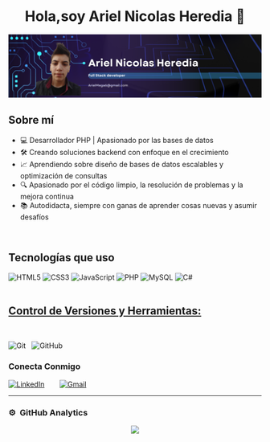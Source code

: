 <div align="center">
<h1 align="center">Hola,soy Ariel Nicolas Heredia 👋</h1>
</div>
<img src="img/developer.png">

## Sobre mí
- 💻 Desarrollador PHP | Apasionado por las bases de datos
- 🛠️ Creando soluciones backend con enfoque en el crecimiento
- 📈 Aprendiendo sobre diseño de bases de datos escalables y optimización de consultas
- 🔍 Apasionado por el código limpio, la resolución de problemas y la mejora continua
- 📚 Autodidacta, siempre con ganas de aprender cosas nuevas y asumir desafíos
<br>

## Tecnologías que uso
<div align="left">
  <img src="https://img.shields.io/badge/HTML5-E34F26?style=for-the-badge&logo=html5&logoColor=white" alt="HTML5"/>
  <img src="https://img.shields.io/badge/CSS3-1572B6?style=for-the-badge&logo=css3&logoColor=white" alt="CSS3"/>
  <img src="https://img.shields.io/badge/JavaScript-F7DF1E?style=for-the-badge&logo=javascript&logoColor=black" alt="JavaScript"/>
  <img src="https://img.shields.io/badge/PHP-777BB4?style=for-the-badge&logo=php&logoColor=white" alt="PHP"/>
  <img src="https://img.shields.io/badge/MySQL-4479A1?style=for-the-badge&logo=mysql&logoColor=white" alt="MySQL"/>
  <img src="https://img.shields.io/badge/C%23-239120?style=for-the-badge&logo=c-sharp&logoColor=white" alt="C#"/>
</div>
<br>

## <u> Control de Versiones y Herramientas: </u>
<br>

![Git](https://img.shields.io/badge/git-%23F05033.svg?style=for-the-badge&logo=git&logoColor=white)
&nbsp;
![GitHub](https://img.shields.io/badge/github-%23121011.svg?style=for-the-badge&logo=github&logoColor=white)
&nbsp;
<br>



<h3 align="left">Conecta Conmigo</h3>
<div style="display: flex; gap: 30px;">
  <a href="https://www.linkedin.com/in/ariel-heredia-6a1001236/">
    <img src="https://img.shields.io/badge/LinkedIn-0077B5?style=for-the-badge&logo=linkedin&logoColor=white" alt="LinkedIn">
  </a>
  <a href="https://mail.google.com/mail/?view=cm&fs=1&to=arielmega6@gmail.com">
    <img src="https://img.shields.io/badge/Gmail-D14836?style=for-the-badge&logo=gmail&logoColor=white" alt="Gmail">
  </a>
</div>
<hr>

### ⚙️ &nbsp;GitHub Analytics

<p align="center">
<a href="https://github.com/Arielito123">
  <img height="180em" src="https://github-readme-stats-eight-theta.vercel.app/api?username=Arielito123&show_icons=true&theme=algolia&include_all_commits=true&count_private=true"/>
</a>
</p>
</div>

